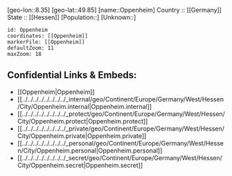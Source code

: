 ﻿---
location: [49.85,8.35] 
mapzoom: [7,12] 
mapmarker: city 
type: City
tags:
- geo/City


SpocWebEntityId: 33118
isDeleted: false
confidential: public

---
[geo-lon::8.35] 
[geo-lat::49.85] 
[name::Oppenheim] 
Country :: [[Germany]]  
State :: [[Hessen]] 
[Population::] 
[Unknown::] 


```leaflet
id: Oppenheim
coordinates: [[Oppenheim]] 
markerFile: [[Oppenheim]] 
defaultZoom: 11 
maxZoom: 18
```


## Confidential Links & Embeds: 
- [[Oppenheim|Oppenheim]]  
- [[../../../../../../../../_internal/geo/Continent/Europe/Germany/West/Hessen/City/Oppenheim.internal|Oppenheim.internal]] 
- [[../../../../../../../../_protect/geo/Continent/Europe/Germany/West/Hessen/City/Oppenheim.protect|Oppenheim.protect]] 
- [[../../../../../../../../_private/geo/Continent/Europe/Germany/West/Hessen/City/Oppenheim.private|Oppenheim.private]] 
- [[../../../../../../../../_personal/geo/Continent/Europe/Germany/West/Hessen/City/Oppenheim.personal|Oppenheim.personal]] 
- [[../../../../../../../../_secret/geo/Continent/Europe/Germany/West/Hessen/City/Oppenheim.secret|Oppenheim.secret]] 
